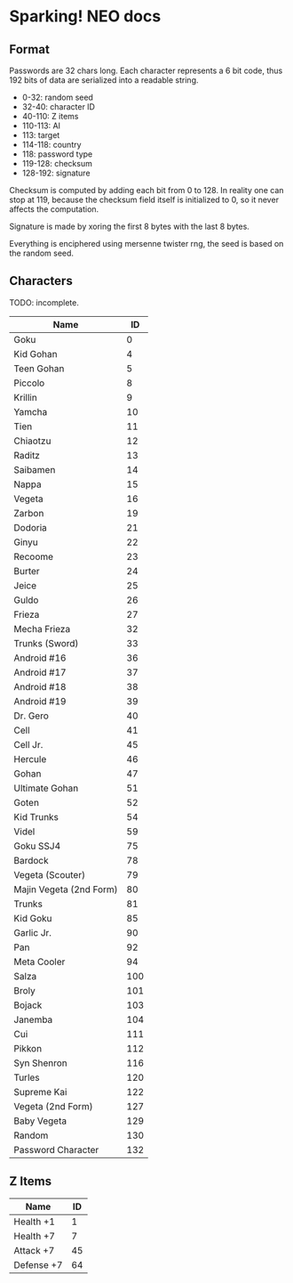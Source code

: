 # Sparking! NEO docs

## Format

Passwords are 32 chars long. Each character represents a 6 bit code, thus 192 bits of data are serialized into a readable string.

- 0-32: random seed
- 32-40: character ID
- 40-110: Z items
- 110-113: AI
- 113: target
- 114-118: country
- 118: password type
- 119-128: checksum
- 128-192: signature

Checksum is computed by adding each bit from 0 to 128. In reality one can stop at 119, because the checksum field itself is initialized to 0, so it never affects the computation.

Signature is made by xoring the first 8 bytes with the last 8 bytes.

Everything is enciphered using mersenne twister rng, the seed is based on the random seed.

## Characters

TODO: incomplete.

| Name                    | ID  |
| ----------------------- | --- |
| Goku                    | 0   |
| Kid Gohan               | 4   |
| Teen Gohan              | 5   |
| Piccolo                 | 8   |
| Krillin                 | 9   |
| Yamcha                  | 10  |
| Tien                    | 11  |
| Chiaotzu                | 12  |
| Raditz                  | 13  |
| Saibamen                | 14  |
| Nappa                   | 15  |
| Vegeta                  | 16  |
| Zarbon                  | 19  |
| Dodoria                 | 21  |
| Ginyu                   | 22  |
| Recoome                 | 23  |
| Burter                  | 24  |
| Jeice                   | 25  |
| Guldo                   | 26  |
| Frieza                  | 27  |
| Mecha Frieza            | 32  |
| Trunks (Sword)          | 33  |
| Android #16             | 36  |
| Android #17             | 37  |
| Android #18             | 38  |
| Android #19             | 39  |
| Dr. Gero                | 40  |
| Cell                    | 41  |
| Cell Jr.                | 45  |
| Hercule                 | 46  |
| Gohan                   | 47  |
| Ultimate Gohan          | 51  |
| Goten                   | 52  |
| Kid Trunks              | 54  |
| Videl                   | 59  |
| Goku SSJ4               | 75  |
| Bardock                 | 78  |
| Vegeta (Scouter)        | 79  |
| Majin Vegeta (2nd Form) | 80  |
| Trunks                  | 81  |
| Kid Goku                | 85  |
| Garlic Jr.              | 90  |
| Pan                     | 92  |
| Meta Cooler             | 94  |
| Salza                   | 100 |
| Broly                   | 101 |
| Bojack                  | 103 |
| Janemba                 | 104 |
| Cui                     | 111 |
| Pikkon                  | 112 |
| Syn Shenron             | 116 |
| Turles                  | 120 |
| Supreme Kai             | 122 |
| Vegeta (2nd Form)       | 127 |
| Baby Vegeta             | 129 |
| Random                  | 130 |
| Password Character      | 132 |

## Z Items

| Name       | ID  |
| ---------- | --- |
| Health +1  | 1   |
| Health +7  | 7   |
| Attack +7  | 45  |
| Defense +7 | 64  |